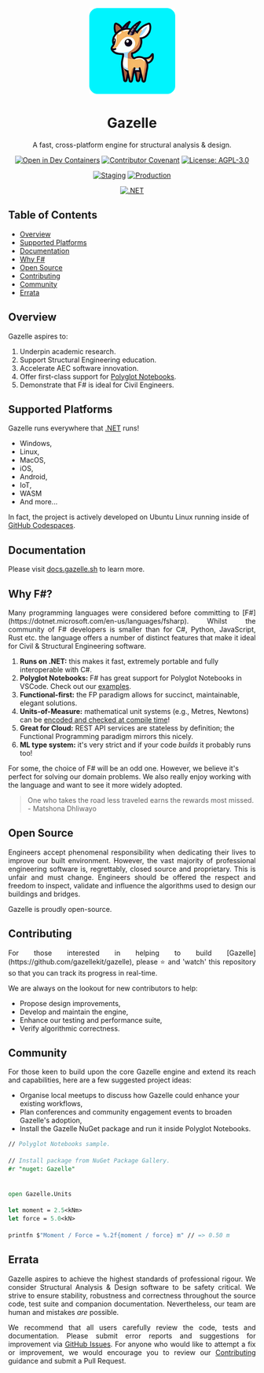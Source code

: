 <div align="center">
  <img src="assets/images/gazelle-250x250-rounded.png" height="175px" width="175px" />
  <h1>Gazelle</h1>
  <p>A fast, cross-platform engine for structural analysis & design.</p>

  [![Open in Dev Containers](https://img.shields.io/static/v1?label=Dev%20Containers&message=Open&color=blue&logo=visualstudiocode)](https://vscode.dev/redirect?url=vscode://ms-vscode-remote.remote-containers/cloneInVolume?url=https://github.com/gazellekit/gazelle)
  [![Contributor Covenant](https://img.shields.io/badge/Contributor%20Covenant-2.0-4baaaa.svg)](https://github.com/gazellekit/gazelle/blob/main/CODE_OF_CONDUCT.md)
  [![License: AGPL-3.0](https://img.shields.io/badge/License-AGPL--3.0-00add8)](https://choosealicense.com/licenses/agpl-3.0/)
  
  [![Staging](https://github.com/gazellekit/gazelle/actions/workflows/staging.yml/badge.svg)](https://github.com/gazellekit/gazelle/actions/workflows/staging.yml)
  [![Production](https://github.com/gazellekit/gazelle/actions/workflows/production.yml/badge.svg)](https://github.com/gazellekit/gazelle/actions/workflows/production.yml)
  
  [![.NET](https://img.shields.io/badge/.NET-8.0-8a2be2)](https://dotnet.microsoft.com)
</div>

## Table of Contents

- [Overview](#overview)
- [Supported Platforms](#supported-platforms)
- [Documentation](#documentation)
- [Why F#](#why-f)
- [Open Source](#open-source)
- [Contributing](#contributing)
- [Community](#community)
- [Errata](#errata)

## Overview

Gazelle aspires to: 

1. Underpin academic research.
2. Support Structural Engineering education.
3. Accelerate AEC software innovation.
4. Offer first-class support for [Polyglot Notebooks](https://marketplace.visualstudio.com/items?itemName=ms-dotnettools.dotnet-interactive-vscode).
5. Demonstrate that F# is ideal for Civil Engineers.

## Supported Platforms

Gazelle runs everywhere that [.NET](https://dotnet.microsoft.com/en-us/learn/dotnet/what-is-dotnet) runs!

- Windows, 
- Linux, 
- MacOS, 
- iOS, 
- Android, 
- IoT, 
- WASM
- And more...

In fact, the project is actively developed on Ubuntu Linux running inside of [GitHub Codespaces](https://github.com/features/codespaces).

## Documentation

Please visit [docs.gazelle.sh](https://docs.gazelle.sh) to learn more.

## Why F#?

<p align="justify">
  Many programming languages were considered before committing to [F#](https://dotnet.microsoft.com/en-us/languages/fsharp). Whilst the community of F# developers is smaller than for C#, Python, JavaScript, Rust etc. the language offers a number of distinct features that make it ideal for Civil & Structural Engineering software.
</p>

1. **Runs on .NET:** this makes it fast, extremely portable and fully interoperable with C#.
2. **Polyglot Notebooks:** F# has great support for Polyglot Notebooks in VSCode. Check out our [examples](./examples/). 
3. **Functional-first:** the FP paradigm allows for succinct, maintainable, elegant solutions.
4. **Units-of-Measure:** mathematical unit systems (e.g., Metres, Newtons) can be [encoded and checked at compile time](https://learn.microsoft.com/en-us/dotnet/fsharp/language-reference/units-of-measure)!
5. **Great for Cloud:** REST API services are stateless by definition; the Functional Programming paradigm mirrors this nicely.
6. **ML type system:** it's very strict and if your code *builds* it probably runs too!

For some, the choice of F# will be an odd one. However, we believe it's perfect for solving our domain problems. We also really enjoy working with the language and want to see it more widely adopted.

> One who takes the road less traveled earns the rewards most missed. - Matshona Dhliwayo

## Open Source

<p align="justify">
  Engineers accept phenomenal responsibility when dedicating their lives to improve our built environment. However, the vast majority of professional engineering software is, regrettably, closed source and proprietary. This is unfair and must change. Engineers should be offered the respect and freedom to inspect, validate and influence the algorithms used to design our buildings and bridges. 
</p>

<p align="justify">
  Gazelle is proudly open-source.
</p>

## Contributing

<p align="justify">
  For those interested in helping to build [Gazelle](https://github.com/gazellekit/gazelle), please ⭐️ and 'watch' this repository so that you can track its progress in real-time.
</p>

<p align="justify">
  We are always on the lookout for new contributors to help: 
</p>

- Propose design improvements,
- Develop and maintain the engine, 
- Enhance our testing and performance suite,
- Verify algorithmic correctness.

## Community

<p align="justify">
  For those keen to build upon the core Gazelle engine and extend its reach and capabilities, here are a few suggested project ideas: 
</p>

- Organise local meetups to discuss how Gazelle could enhance your existing workflows,
- Plan conferences and community engagement events to broaden Gazelle's adoption,
- Install the Gazelle NuGet package and run it inside Polyglot Notebooks.

```fsharp
// Polyglot Notebooks sample.

// Install package from NuGet Package Gallery.
#r "nuget: Gazelle" 


open Gazelle.Units

let moment = 2.5<kNm>
let force = 5.0<kN>

printfn $"Moment / Force = %.2f{moment / force} m" // => 0.50 m
```

## Errata

<p align="justify">
  Gazelle aspires to achieve the highest standards of professional rigour. We consider Structural Analysis & Design software to be safety critical. We strive to ensure stability, robustness and correctness throughout the source code, test suite and companion documentation. Nevertheless, our team are human and mistakes <em>are</em> possible. 
</p>

<p align="justify">
  We recommend that all users carefully review the code, tests and documentation. Please submit error reports and suggestions for improvement via <a href="https://github.com/gazellekit/gazelle/issues" target="_blank">GitHub Issues</a>. For anyone who would like to attempt a fix or improvement, we would encourage you to review our <a href="#contributing">Contributing</a> guidance and submit a Pull Request.
</p>
